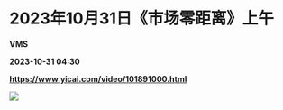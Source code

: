 # 2023年10月31日《市场零距离》上午
**VMS**

**2023-10-31 04:30**

**https://www.yicai.com/video/101891000.html**

![](http://imgcdn.yicai.com/vms-new/2023/10/18b4d67f-f135-4bf4-89a5-645233606c93.jpg)